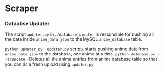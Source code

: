# Scraper

### Dataabse Updater
The script `updater.py` in `./database_updater` is responsible for pushing all the data inside `anime_data.json` to the MySQL `anime_database` table.

`python updater.py` - `updater.py` scripts starts pushing anime data from `anime_data.json` to the database, one anime at a time.
`python database.py --truncate`  - Deletes all the anime entries from anime database table so that you can do a fresh upload using `updater.py`
